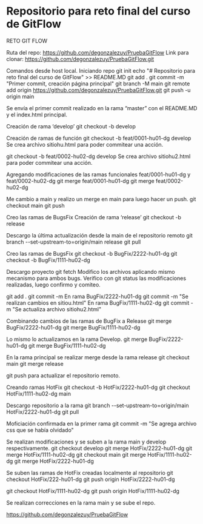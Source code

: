 # Repositorio para reto final del curso de GitFlow
RETO GIT FLOW


Ruta del repo: https://github.com/degonzalezuy/PruebaGitFlow
Link para clonar: https://github.com/degonzalezuy/PruebaGitFlow.git

Comandos desde host local.
Iniciando repo
git init
echo "# Repositorio para reto final del curso de GitFlow" >> README.MD
git add .
git commit -m "Primer commit, creación página principal"
git branch -M main
git remote add origin https://github.com/degonzalezuy/PruebaGitFlow.git
git push -u origin main

Se envía el primer commit realizado en la rama “master” con el README.MD y el index.html principal.


Creación de rama ‘develop’
git checkout -b develop

Creación de ramas de función
git checkout -b feat/0001-hu01-dg develop
Se crea archivo sitiohu.html para poder commitear una acción.

git checkout -b feat/0002-hu02-dg develop
Se crea archivo sitiohu2.html para poder commitear una acción.

Agregando modificaciones de las ramas funcionales feat/0001-hu01-dg y feat/0002-hu02-dg
git merge feat/0001-hu01-dg
git merge feat/0002-hu02-dg

Me cambio a main y realizo un merge en main para luego hacer un push.
git checkout main
git push

Creo las ramas de BugsFix
Creación de rama ‘release’
git checkout -b release

Descargo la última actualización desde la main de el repositorio remoto 
git branch --set-upstream-to=origin/main release
git pull


Creo las ramas de BugsFix
git checkout -b BugFix/2222-hu01-dg
git checkout -b BugFix/1111-hu02-dg

Descargo proyecto
git fetch
Modifico los archivos aplicando mismo mecanismo para ambos bugs.
Verifico con git status las modificaciones realizadas, luego confirmo y comiteo.

git add .
git commit -m
En rama BugFix/2222-hu01-dg
git commit -m "Se realizan cambios en sitiou.html"
En rama BugFix/1111-hu02-dg
git commit -m "Se actualiza archivo sitiohu2.html"

Combinando cambios de las ramas de BugFix a Release
git merge BugFix/2222-hu01-dg
git merge BugFix/1111-hu02-dg


Lo mismo lo actualizamos en la rama Develop.
git merge BugFix/2222-hu01-dg
git merge BugFix/1111-hu02-dg

En la rama principal se realizar merge desde la rama release
git checkout main
git merge release

git push para actualizar el repositorio remoto.
 
Creando ramas HotFix
git checkout -b HotFix/2222-hu01-dg
git checkout HotFix/1111-hu02-dg main

Descargo repositorio a la rama
git branch --set-upstream-to=origin/main HotFix/2222-hu01-dg
git pull

Moficiación confirmada en la primer rama
git commit -m "Se agrega archivo css que se había olvidado"

Se realizan modificaciones y se suben a la rama main y develop respectivamente.
git checkout develop
git merge HotFix/2222-hu01-dg
git merge HotFix/1111-hu02-dg
git checkout main
git merge HotFix/1111-hu02-dg
git merge HotFix/2222-hu01-dg
 
Se suben las ramas de HotFix creadas localmente al repositorio
git checkout  HotFix/222-hu01-dg
git push origin HotFix/2222-hu01-dg

 git checkout  HotFix/1111-hu02-dg
 git push origin HotFix/1111-hu02-dg

Se realizan correcciones en la rama main y se sube el repo.

https://github.com/degonzalezuy/PruebaGitFlow
